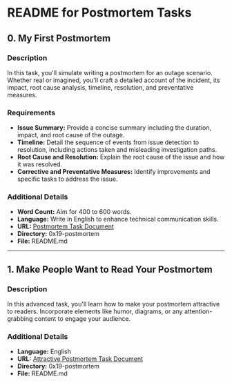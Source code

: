 # README for Postmortem Tasks

## 0. My First Postmortem

### Description

In this task, you'll simulate writing a postmortem for an outage scenario. Whether real or imagined, you'll craft a detailed account of the incident, its impact, root cause analysis, timeline, resolution, and preventative measures.

### Requirements

- **Issue Summary:** Provide a concise summary including the duration, impact, and root cause of the outage.
- **Timeline:** Detail the sequence of events from issue detection to resolution, including actions taken and misleading investigation paths.
- **Root Cause and Resolution:** Explain the root cause of the issue and how it was resolved.
- **Corrective and Preventative Measures:** Identify improvements and specific tasks to address the issue.

### Additional Details

- **Word Count:** Aim for 400 to 600 words.
- **Language:** Write in English to enhance technical communication skills.
- **URL:** [Postmortem Task Document](https://docs.google.com/document/d/1eqi_1bcUYjvkJn917Zu2O_Z1ADhZ7HAgmppm0vjhJjE/edit?usp=sharing)
- **Directory:** 0x19-postmortem
- **File:** README.md

---

## 1. Make People Want to Read Your Postmortem

### Description

In this advanced task, you'll learn how to make your postmortem attractive to readers. Incorporate elements like humor, diagrams, or any attention-grabbing content to engage your audience.

### Additional Details

- **Language:** English
- **URL:** [Attractive Postmortem Task Document](https://docs.google.com/document/d/1m82zsAnDK5W8EO8Z6QROfRbNRcfZDWjA4nG352kKyFQ/edit?usp=sharing)
- **Directory:** 0x19-postmortem
- **File:** README.md
